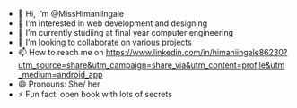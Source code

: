 - 👋 Hi, I’m @MissHimaniIngale
- 👀 I’m interested in web development and designing 
- 🌱 I’m currently studiing at final year computer engineering 
- 💞️ I’m looking to collaborate on various projects 
- 📫 How to reach me on https://www.linkedin.com/in/himaniingale86230?utm_source=share&utm_campaign=share_via&utm_content=profile&utm_medium=android_app
- 😄 Pronouns: She/ her
- ⚡ Fun fact: open book with lots of secrets

<!---
MissHimaniIngale/MissHimaniIngale is a ✨ special ✨ repository because its `README.md` (this file) appears on your GitHub profile.
You can click the Preview link to take a look at your changes.
--->
